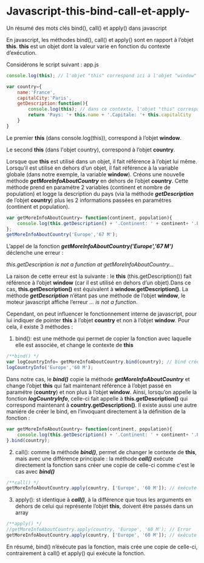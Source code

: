 # Javascript-this-bind-call-et-apply-
Un résumé des mots clés bind(), call() et apply() dans javascript

En javascript, les méthodes bind(), call() et apply() sont en rapport à l’objet **this**.
**this** est un objet dont la valeur varie en fonction du contexte d’exécution.

Considérons le script suivant : app.js

```javascript
console.log(this); // l'objet "this" correspond ici à l'objet "window"

var country={
    name:'France',
    capitalCity:'Paris',
    getDescription:function(){
        console.log(this); // dans ce contexte, l'objet "this" correspond à l'objet "country"
        return 'Pays: '+ this.name + '.Capitale: '+ this.capitalCity
    }
}
```

Le premier **this** (dans console.log(this)), correspond à l’objet **window**.

Le second **this** (dans l'objet country), correspond à l’objet **country**.

Lorsque que **this** est utilisé dans un objet, il fait référence à l’objet lui même. Lorsqu’il est utilisé en dehors d’un objet, il fait référence à la variable globale (dans notre exemple, la variable **window**).
Créons une nouvelle méthode ***getMoreInfoAboutCountry*** en dehors de l’objet **country**. Cette méthode prend en paramétre 2 variables (continent et nombre de population) et logge la description du pays (via la méthode ***getDescription*** de l’objet **country**) plus les 2 informations passées en paramétres (continent et population).

```javascript
var getMoreInfoAboutCountry= function(continent, population){
    console.log(this.getDescription() + '.Continent: ' + continent+ '.Population :'+ population);
};
getMoreInfoAboutCountry('Europe','67 M');
```

L’appel de la fonction ***getMoreInfoAboutCountry('Europe','67 M')*** déclenche une erreur :

*this.getDescription is not a function at getMoreInfoAboutCountry...*

La raison de cette erreur est la suivante : le **this** (this.getDescription()) fait référence à l’objet **window** (car il est utilisé en dehors d’un objet).Dans ce cas, **this.getDescription()** est équivalent à **window.getDescription()**. La méthode ***getDescription*** n’étant pas une méthode de l’objet **window**, le moteur javascript affiche l’erreur *… is not a function*.

Cependant, on peut influencer le fonctionnement interne de javascript, pour lui indiquer de pointer **this** à l’objet **country** et non à l’objet **window**. Pour cela, il existe 3 méthodes :

1. bind(): est une méthode qui permet de copier la fonction avec laquelle elle est associée, et change le contexte de **this**

```javascript
/**bind() */
var logCountryInfo= getMoreInfoAboutCountry.bind(country); // bind crée une copie de la méthode getMoreInfoAboutCountry en référençant l'objet "this" à "country"
logCountryInfo('Europe','60 M');
```

Dans notre cas, le ***bind()*** copie la méthode ***getMoreInfoAboutCountry*** et change l’objet **this** qui fait maintenant référence à l’objet passé en paramétre (**country**) et non plus à l’objet **window**.
Ainsi, lorsqu’on appelle la fonction ***logCountryInfo***, celle-ci fait appelle à **this.getDescription()** qui correspond maintenant à **country.getDescription()**.
Il existe aussi une autre maniére de créer le bind, en l’invoquant directement à la définition de la fonction :

```javascript
var getMoreInfoAboutCountry= function(continent, population){
    console.log(this.getDescription() + '.Continent: ' + continent+ '.Population :'+ population);
}.bind(country);
```

2. call(): comme la méthode ***bind()***, permet de changer le contexte de **this**, mais avec une différence principale : la méthode ***call()*** exécute directement la fonction sans créer une copie de celle-ci comme c'est le cas avec ***bind()***

```javascript
/**call() */
getMoreInfoAboutCountry.apply(country, ['Europe', '60 M']); // éxécute directement la fonction getMoreInfoAboutCountry avec l'objet "country" comme référence de "this"
```

3. apply(): st identique à ***call()***, à la différence que tous les arguments en dehors de celui qui représente l’objet **this**, doivent être passés dans un array

```javascript
/**apply() */
//getMoreInfoAboutCountry.apply(country, 'Europe', '60 M'); // Error
getMoreInfoAboutCountry.apply(country, ['Europe', '60 M']); // éxécute directement la fonction getMoreInfoAboutCountry avec l'objet "country" comme référence de "this". apply() prend un array en paramétre
```

En résumé, bind() n’éxécute pas la fonction, mais crée une copie de celle-ci, contrairement à call() et apply() qui exécute la fonction.
